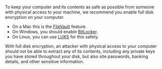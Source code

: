 To keep your computer and its contents as safe as possible from someone with physical access to your machine, we recommend you enable full disk encryption on your computer.


* On a Mac this is the [FileVault](https://support.apple.com/en-us/HT204837) feature.
* On Windows, you should enable [BitLocker](https://support.microsoft.com/en-us/windows/turn-on-device-encryption-0c453637-bc88-5f74-5105-741561aae838).
* On Linux, you can use [LUKS](https://www.redhat.com/sysadmin/disk-encryption-luks) for this safety.


With full disk encryption, an attacker with physical access to your computer should not be able to extract any of its contents, including any private keys you have stored throughout your disk, but also site passwords, banking details, and other sensitive information.

